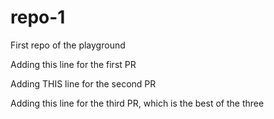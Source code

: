# repo-1
First repo of the playground

Adding this line for the first PR

Adding THIS line for the second PR

Adding this line for the third PR, which is the best of the three
